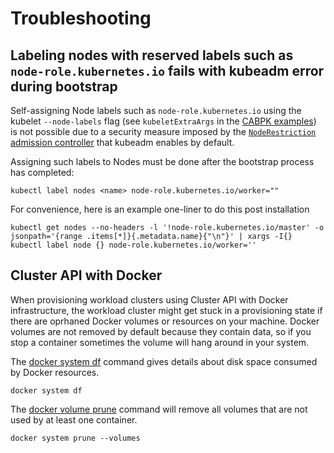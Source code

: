 # Troubleshooting

## Labeling nodes with reserved labels such as `node-role.kubernetes.io` fails with kubeadm error during bootstrap

Self-assigning Node labels such as `node-role.kubernetes.io` using the kubelet `--node-labels` flag
(see `kubeletExtraArgs` in the [CABPK examples](https://github.com/kubernetes-sigs/cluster-api/tree/master/bootstrap/kubeadm))
is not possible due to a security measure imposed by the
[`NodeRestriction` admission controller](https://kubernetes.io/docs/reference/access-authn-authz/admission-controllers/#noderestriction)
that kubeadm enables by default.

Assigning such labels to Nodes must be done after the bootstrap process has completed:

```
kubectl label nodes <name> node-role.kubernetes.io/worker=""
```

For convenience, here is an example one-liner to do this post installation 

```
kubectl get nodes --no-headers -l '!node-role.kubernetes.io/master' -o jsonpath='{range .items[*]}{.metadata.name}{"\n"}' | xargs -I{} kubectl label node {} node-role.kubernetes.io/worker=''
```

## Cluster API with Docker

When provisioning workload clusters using Cluster API with Docker infrastructure,
the workload cluster might get stuck in a provisioning state if there are oprhaned Docker volumes or resources on your machine.
Docker volumes are not removed by default because they contain data, so if you stop a container sometimes the volume will hang around in your system.

The [docker system df](https://docs.docker.com/engine/reference/commandline/system_df/) command gives details about disk space consumed by Docker resources.
```
docker system df
```
The [docker volume prune](https://docs.docker.com/engine/reference/commandline/volume_prune/) command will remove all volumes that are not used by at least one container.
```
docker system prune --volumes
```